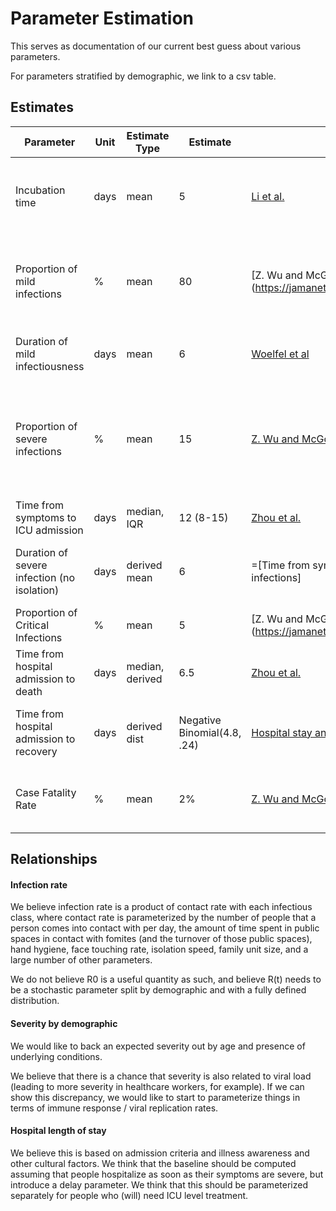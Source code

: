 # Parameter Estimation

This serves as documentation of our current best guess about various parameters.

For parameters stratified by demographic, we link to a csv table.

## Estimates

| Parameter                                   	| Unit 	| Estimate Type   	| Estimate      	| Source                                                                                             	| Confidence                                                                                     	|
|---------------------------------------------	|------	|-----------------	|---------------	|----------------------------------------------------------------------------------------------------	|------------------------------------------------------------------------------------------------	|
| Incubation time                             	| days 	| mean            	| 5             	| [Li et al.](https://www.nejm.org/doi/full/10.1056/NEJMoa2001316)                                   	| medium; not sure of relationship with asymptomatic cases                                       	|
| Proportion of mild infections               	| %    	| mean            	| 80            	| [Z. Wu and McGoogan et al.](https://jamanetwork.com/journals/jama/fullarticle/2762130              	| low; very dependent on demographic and sensitive to asymptomatic fraction                      	|
| Duration of mild infectiousness             	| days 	| mean            	| 6             	| [Woelfel et al](https://www.medrxiv.org/content/10.1101/2020.03.05.20030502v1)                     	| low; could be much longer in asymptomatic cases                                                	|
| Proportion of severe infections             	| %    	| mean            	| 15            	| [Z. Wu and McGoogan et. al.](https://jamanetwork.com/journals/jama/fullarticle/2762130)            	| low; higher in older demographics, need age based and underlying condition based distributions 	|
| Time from symptoms to ICU admission         	| days 	| median, IQR     	| 12 (8-15)     	| [Zhou et al.](https://www.thelancet.com/journals/lancet/article/PIIS0140-6736(20)30566-3/fulltext) 	| low; study seems to be right censored                                                          	|
| Duration of severe infection (no isolation) 	| days 	| derived mean    	| 6             	| =[Time from symptoms to ICU admit] - [Duration of mild infections]                                 	| medium; while it is derived, it has more empirical basis                                       	|
| Proportion of Critical Infections           	| %    	| mean            	| 5             	| [Z. Wu and McGoogan et al.](https://jamanetwork.com/journals/jama/fullarticle/2762130              	| low, demographic breakdown                                                                     	|
| Time from hospital admission to death       	| days 	| median, derived 	| 6.5           	| [Zhou et al.](https://www.thelancet.com/journals/lancet/article/PIIS0140-6736(20)30566-3/fulltext) 	| low; study suspect                                                                             	|
| Time from hospital admission to recovery    	| days 	| derived dist    	| Negative Binomial(4.8, .24) 	| [Hospital stay analysis](hospital_stay_analysis.ipynb)                                             	| medium; based on empirical death data in Wuhan                                                 	|
| Case Fatality Rate                          	| %    	| mean            	| 2%            	| [Z. Wu and McGoogan et. al.](https://jamanetwork.com/journals/jama/fullarticle/2762130)            	| low; seems to be at least double this in some demographics                                     	|



## Relationships

#### Infection rate

We believe infection rate is a product of contact rate with each infectious class, where contact rate is parameterized by the number of people that a person comes into contact with per day, the amount of time spent in public spaces in contact with fomites (and the turnover of those public spaces), hand hygiene, face touching rate, isolation speed, family unit size, and a large number of other parameters.

We do not believe R0 is a useful quantity as such, and believe R(t) needs to be a stochastic parameter split by demographic and with a fully defined distribution.


#### Severity by demographic

We would like to back an expected severity out by age and presence of underlying conditions.

We believe that there is a chance that severity is also related to viral load (leading to more severity in healthcare workers, for example). If we can show this discrepancy, we would like to start to parameterize things in terms of immune response / viral replication rates.


#### Hospital length of stay

We believe this is based on admission criteria and illness awareness and other cultural factors. We think that the baseline should be computed assuming that people hospitalize as soon as their symptoms are severe, but introduce a delay parameter. We think that this should be parameterized separately for people who (will) need ICU level treatment.